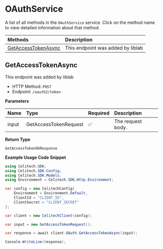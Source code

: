 # OAuthService

A list of all methods in the `OAuthService` service. Click on the method name to view detailed information about that method.

| Methods                                     | Description                       |
| :------------------------------------------ | :-------------------------------- |
| [GetAccessTokenAsync](#getaccesstokenasync) | This endpoint was added by liblab |

## GetAccessTokenAsync

This endpoint was added by liblab

- HTTP Method: `POST`
- Endpoint: `/oauth2/token`

**Parameters**

| Name  | Type                  | Required | Description       |
| :---- | :-------------------- | :------- | :---------------- |
| input | GetAccessTokenRequest | ✅       | The request body. |

**Return Type**

`GetAccessTokenOkResponse`

**Example Usage Code Snippet**

```csharp
using Celitech.SDK;
using Celitech.SDK.Config;
using Celitech.SDK.Models;
using Environment = Celitech.SDK.Http.Environment;

var config = new CelitechConfig{
    Environment = Environment.Default,
	ClientId = "CLIENT_ID",
	ClientSecret = "CLIENT_SECRET"
};

var client = new CelitechClient(config);

var input = new GetAccessTokenRequest();

var response = await client.OAuth.GetAccessTokenAsync(input);

Console.WriteLine(response);
```
